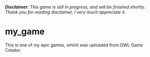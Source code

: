 _**Disclaimer**: This game is still in progress, and will be finished shortly. Thank you for reading disclaimer, I very much appreciate it._

# my_game

This is one of my epic games, which was uploaded from OWL Game Creator.
